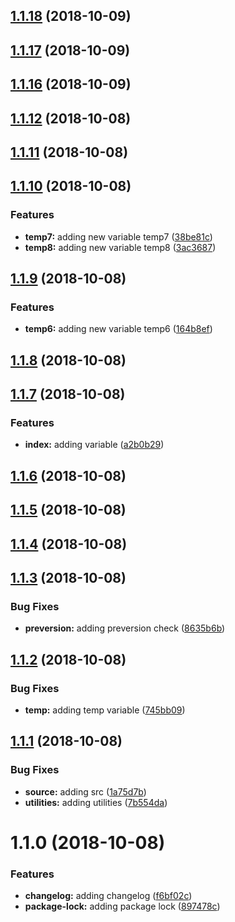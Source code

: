 <a name="1.1.18"></a>
## [1.1.18](https://github.com/MansoorBashaBellary/mansoor-change-test/compare/v1.1.17...v1.1.18) (2018-10-09)



<a name="1.1.17"></a>
## [1.1.17](https://github.com/MansoorBashaBellary/mansoor-change-test/compare/v1.1.16...v1.1.17) (2018-10-09)



<a name="1.1.16"></a>
## [1.1.16](https://github.com/MansoorBashaBellary/mansoor-change-test/compare/v1.1.15...v1.1.16) (2018-10-09)



<a name="1.1.12"></a>
## [1.1.12](https://github.com/MansoorBashaBellary/mansoor-change-test/compare/v1.1.11...v1.1.12) (2018-10-08)



<a name="1.1.11"></a>
## [1.1.11](https://github.com/MansoorBashaBellary/mansoor-change-test/compare/v1.1.10...v1.1.11) (2018-10-08)



<a name="1.1.10"></a>
## [1.1.10](https://github.com/MansoorBashaBellary/mansoor-change-test/compare/v1.1.9...v1.1.10) (2018-10-08)


### Features

* **temp7:** adding new variable temp7 ([38be81c](https://github.com/MansoorBashaBellary/mansoor-change-test/commit/38be81c))
* **temp8:** adding new variable temp8 ([3ac3687](https://github.com/MansoorBashaBellary/mansoor-change-test/commit/3ac3687))



<a name="1.1.9"></a>
## [1.1.9](https://github.com/MansoorBashaBellary/mansoor-change-test/compare/v1.1.8...v1.1.9) (2018-10-08)


### Features

* **temp6:** adding new variable temp6 ([164b8ef](https://github.com/MansoorBashaBellary/mansoor-change-test/commit/164b8ef))



<a name="1.1.8"></a>
## [1.1.8](https://github.com/MansoorBashaBellary/mansoor-change-test/compare/v1.1.7...v1.1.8) (2018-10-08)



<a name="1.1.7"></a>
## [1.1.7](https://github.com/MansoorBashaBellary/mansoor-change-test/compare/v1.1.6...v1.1.7) (2018-10-08)


### Features

* **index:** adding variable ([a2b0b29](https://github.com/MansoorBashaBellary/mansoor-change-test/commit/a2b0b29))



<a name="1.1.6"></a>
## [1.1.6](https://github.com/MansoorBashaBellary/mansoor-change-test/compare/v1.1.5...v1.1.6) (2018-10-08)



<a name="1.1.5"></a>
## [1.1.5](https://github.com/MansoorBashaBellary/mansoor-change-test/compare/v1.1.4...v1.1.5) (2018-10-08)



<a name="1.1.4"></a>
## [1.1.4](https://github.com/MansoorBashaBellary/mansoor-change-test/compare/v1.1.3...v1.1.4) (2018-10-08)



<a name="1.1.3"></a>
## [1.1.3](https://github.com/MansoorBashaBellary/mansoor-change-test/compare/v1.1.2...v1.1.3) (2018-10-08)


### Bug Fixes

* **preversion:** adding preversion check ([8635b6b](https://github.com/MansoorBashaBellary/mansoor-change-test/commit/8635b6b))



<a name="1.1.2"></a>
## [1.1.2](https://github.com/MansoorBashaBellary/mansoor-change-test/compare/v1.1.1...v1.1.2) (2018-10-08)


### Bug Fixes

* **temp:** adding temp variable ([745bb09](https://github.com/MansoorBashaBellary/mansoor-change-test/commit/745bb09))



<a name="1.1.1"></a>
## [1.1.1](https://github.com/MansoorBashaBellary/mansoor-change-test/compare/v1.1.0...v1.1.1) (2018-10-08)


### Bug Fixes

* **source:** adding src ([1a75d7b](https://github.com/MansoorBashaBellary/mansoor-change-test/commit/1a75d7b))
* **utilities:** adding utilities ([7b554da](https://github.com/MansoorBashaBellary/mansoor-change-test/commit/7b554da))



<a name="1.1.0"></a>
# 1.1.0 (2018-10-08)


### Features

* **changelog:** adding changelog ([f6bf02c](https://github.com/MansoorBashaBellary/mansoor-change-test/commit/f6bf02c))
* **package-lock:** adding package lock ([897478c](https://github.com/MansoorBashaBellary/mansoor-change-test/commit/897478c))



